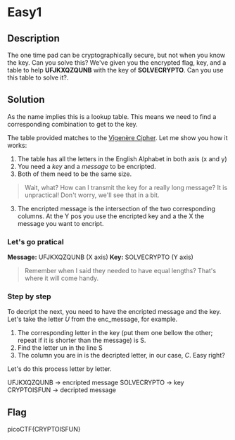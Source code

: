 # Easy1

## Description
The one time pad can be cryptographically secure, but not when you know the key. Can you solve this? We've given you the encrypted flag, key, and a table to help **UFJKXQZQUNB** with the key of **SOLVECRYPTO**. Can you use this table to solve it?.

## Solution
As the name implies this is a lookup table. This means we need to find a corresponding combination to get to the key.

The table provided matches to the [Vigenère Cipher](https://pages.mtu.edu/~shene/NSF-4/Tutorial/VIG/Vig-Base.html). Let me show you how it works:

1. The table has all the letters in the English Alphabet in both axis (x and y)
2. You need a *key* and a *message* to be encripted.
3. Both of them need to be the same size.
> Wait, what? How can I transmit the key for a really long message? It is unpractical! Don't worry, we'll see that in a bit.
3. The encripted message is the intersection of the two corresponding columns. At the Y pos you use the encripted key and a the X the message you want to encript.

### Let's go pratical
**Message:** UFJKXQZQUNB (X axis)
**Key:**     SOLVECRYPTO (Y axis)

> Remember when I said they needed to have equal lengths? That's where it will come handy.

### Step by step
To decript the next, you need to have the encripted message and the key.
Let's take the letter *U* from the enc_message, for example.
1. The corresponding letter in the key (put them one bellow the other; repeat if it is shorter than the message) is S.
2. Find the letter un in the line S
3. The column you are in is the decripted letter, in our case, *C*. Easy right?

Let's do this process letter by letter.

UFJKXQZQUNB -> encripted message
SOLVECRYPTO -> key
CRYPTOISFUN -> decripted message

## Flag
picoCTF{CRYPTOISFUN}

